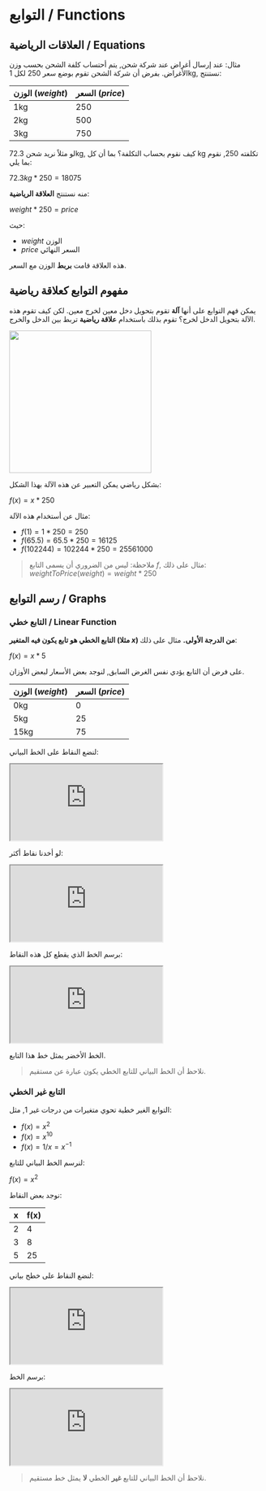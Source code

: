 # التوابع / Functions

## العلاقات الرياضية / Equations

مثال: عند إرسال أغراض عند شركة شحن, يتم أحتساب كلفة الشحن بحسب وزن الأغراض.
بفرض أن شركة الشحن تقوم بوضع سعر 250 لكل 1kg, نستنتج:

| الوزن ($weight$) | السعر ($price$) |
|-------|-------|
| 1kg   | 250   |
| 2kg   | 500   |
| 3kg   | 750   |

لو مثلاً نريد شحن 72.3kg, كيف نقوم بحساب التكلفة؟ بما أن كل kg تكلفته 250, نقوم بما يلي:

$72.3kg * 250 = 18075$

منه نستنتج **العلاقة الرياضية**:

$weight * 250 = price$

حيث:
- $weight$ الوزن
- $price$ السعر النهائي

هذه العلاقة قامت **بربط** الوزن مع السعر.

## مفهوم التوابع كعلاقة رياضية

يمكن فهم التوابع على أنها **آلة** تقوم بتحويل دخل معين لخرج معين. لكن كيف تقوم هذه الآلة بتحويل الدخل لخرج؟ تقوم بذلك باستخدام **علاقة رياضية** تربط بين الدخل والخرج.

<img width="280" src="https://storage.overcoder.dev/f/fee8525ebb634aa38f72/?dl=1">

بشكل رياضي يمكن التعبير عن هذه الآلة بهذا الشكل:

$f(x) = x * 250$

مثال عن أستخدام هذه الآلة:

- $f(1) = 1 * 250 = 250$
- $f(65.5) = 65.5 * 250 = 16125$
- $f(102244) = 102244 * 250 = 25561000$

> ملاحظة: ليس من الضروري أن يسمى التابع $f$, مثال على ذلك:
> $weightToPrice(weight) = weight * 250$

## رسم التوابع / Graphs

### التابع خطي / Linear Function

**التابع الخطي هو تابع يكون فيه المتغير (مثلا $x$) من الدرجة الأولى.** مثال على ذلك:

$f(x) = x * 5$

على فرض أن التابع يؤدي نفس الغرض السابق, لنوجد بعض الأسعار لبعض الأوزان.

| الوزن ($weight$) | السعر ($price$) |
|-------|-------|
| 0kg   | 0     |
| 5kg   | 25    |
| 15kg  | 75    |

لنضع النقاط على الخط البياني:

<iframe class="desmos-chart" src="https://www.desmos.com/calculator/umhlge5qhl?embed"></iframe>

لو أخدنا نقاط أكثر:

<iframe class="desmos-chart" src="https://www.desmos.com/calculator/uaxysg8uve?embed"></iframe>

برسم الخط الذي يقطع كل هذه النقاط:

<iframe class="desmos-chart" src="https://www.desmos.com/calculator/q2buj0ucpw?embed"></iframe>

الخط الأخضر يمثل خط هذا التابع.

> نلاحظ أن الخط البياني للتابع الخطي يكون عبارة عن مستقيم.

### التابع غير الخطي

التوابع الغير خطية تحوي متغيرات من درجات غير 1, مثل:

- $f(x) = x^2$
- $f(x) = x^{10}$
- $f(x) = 1/x = x^{-1}$

لنرسم الخط البياني للتابع:

$f(x) = x^2$

نوجد بعض النقاط:

| x     | f(x)  |
|-------|-------|
| 2     | 4     |
| 3     | 8     |
| 5     | 25    |

لنضع النقاط على خطح بياني:

<iframe class="desmos-chart" src="https://www.desmos.com/calculator/hnoonanbmx?embed"></iframe>

برسم الخط:

<iframe class="desmos-chart" src="https://www.desmos.com/calculator/nc0qletq9b?embed"></iframe>

> نلاحظ أن الخط البياني للتابع **غير** الخطي **لا** يمثل خط مستقيم.
